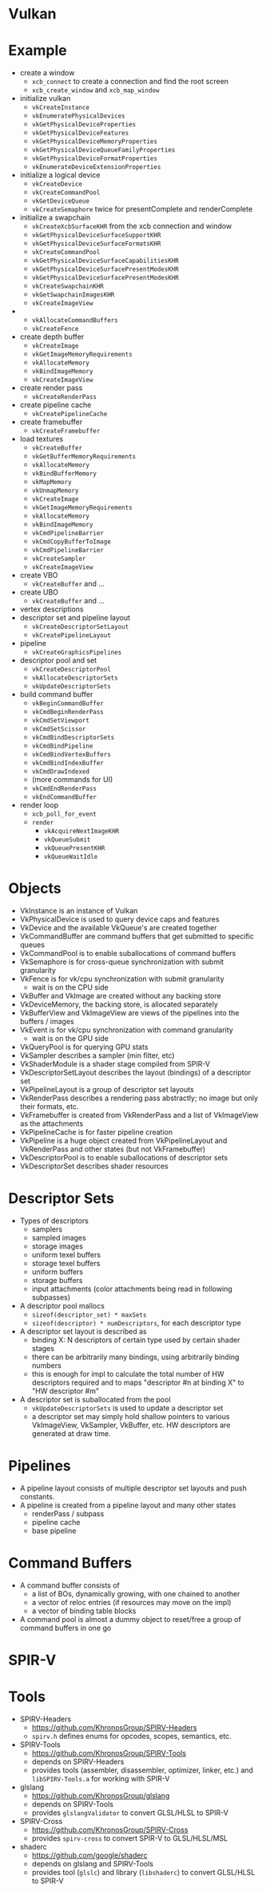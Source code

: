 Vulkan
======

# Example

 - create a window
   - `xcb_connect` to create a connection and find the root screen
   - `xcb_create_window` and `xcb_map_window`
 - initialize vulkan
   - `vkCreateInstance`
   - `vkEnumeratePhysicalDevices`
   - `vkGetPhysicalDeviceProperties`
   - `vkGetPhysicalDeviceFeatures`
   - `vkGetPhysicalDeviceMemoryProperties`
   - `vkGetPhysicalDeviceQueueFamilyProperties`
   - `vkGetPhysicalDeviceFormatProperties`
   - `vkEnumerateDeviceExtensionProperties`
 - initialize a logical device
   - `vkCreateDevice`
   - `vkCreateCommandPool`
   - `vkGetDeviceQueue`
   - `vkCreateSemaphore` twice for presentComplete and renderComplete
 - initialize a swapchain
   - `vkCreateXcbSurfaceKHR` from the xcb connection and window
   - `vkGetPhysicalDeviceSurfaceSupportKHR`
   - `vkGetPhysicalDeviceSurfaceFormatsKHR`
   - `vkCreateCommandPool`
   - `vkGetPhysicalDeviceSurfaceCapabilitiesKHR`
   - `vkGetPhysicalDeviceSurfacePresentModesKHR`
   - `vkGetPhysicalDeviceSurfacePresentModesKHR`
   - `vkCreateSwapchainKHR`
   - `vkGetSwapchainImagesKHR`
   - `vkCreateImageView`
 - 
   - `vkAllocateCommandBuffers`
   - `vkCreateFence`
 - create depth buffer
   - `vkCreateImage`
   - `vkGetImageMemoryRequirements`
   - `vkAllocateMemory`
   - `vkBindImageMemory`
   - `vkCreateImageView`
 - create render pass
   - `vkCreateRenderPass`
 - create pipeline cache
   - `vkCreatePipelineCache`
 - create framebuffer
   - `vkCreateFramebuffer`
 - load textures
   - `vkCreateBuffer`
   - `vkGetBufferMemoryRequirements`
   - `vkAllocateMemory`
   - `vkBindBufferMemory`
   - `vkMapMemory`
   - `vkUnmapMemory`
   - `vkCreateImage`
   - `vkGetImageMemoryRequirements`
   - `vkAllocateMemory`
   - `vkBindImageMemory`
   - `vkCmdPipelineBarrier`
   - `vkCmdCopyBufferToImage`
   - `vkCmdPipelineBarrier`
   - `vkCreateSampler`
   - `vkCreateImageView`
 - create VBO
   - `vkCreateBuffer` and ...
 - create UBO
   - `vkCreateBuffer` and ...
 - vertex descriptions
 - descriptor set and pipeline layout
   - `vkCreateDescriptorSetLayout`
   - `vkCreatePipelineLayout`
 - pipeline
   - `vkCreateGraphicsPipelines`
 - descriptor pool and set
   - `vkCreateDescriptorPool`
   - `vkAllocateDescriptorSets`
   - `vkUpdateDescriptorSets`
 - build command buffer
   - `vkBeginCommandBuffer`
   - `vkCmdBeginRenderPass`
   - `vkCmdSetViewport`
   - `vkCmdSetScissor`
   - `vkCmdBindDescriptorSets`
   - `vkCmdBindPipeline`
   - `vkCmdBindVertexBuffers`
   - `vkCmdBindIndexBuffer`
   - `vkCmdDrawIndexed`
   - (more commands for UI)
   - `vkCmdEndRenderPass`
   - `vkEndCommandBuffer`
 - render loop
   - `xcb_poll_for_event`
   - `render`
     - `vkAcquireNextImageKHR`
     - `vkQueueSubmit`
     - `vkQueuePresentKHR`
     - `vkQueueWaitIdle`

# Objects

 - VkInstance is an instance of Vulkan
 - VkPhysicalDevice is used to query device caps and features
 - VkDevice and the available VkQueue's are created together
 - VkCommandBuffer are command buffers that get submitted to specific queues
 - VkCommandPool is to enable suballocations of command buffers
 - VkSemaphore is for cross-queue synchronization with submit granularity
 - VkFence is for vk/cpu synchronization with submit granularity
   - wait is on the CPU side
 - VkBuffer and VkImage are created without any backing store
 - VkDeviceMemory, the backing store, is allocated separately
 - VkBufferView and VkImageView are views of the pipelines into the buffers /
   images
 - VkEvent is for vk/cpu synchronization with command granularity
   - wait is on the GPU side
 - VkQueryPool is for querying GPU stats
 - VkSampler describes a sampler (min filter, etc)
 - VkShaderModule is a shader stage compiled from SPIR-V
 - VkDescriptorSetLayout describes the layout (bindings) of a descriptor set
 - VkPipelineLayout is a group of descriptor set layouts
 - VkRenderPass describes a rendering pass abstractly; no image but only their
   formats, etc.
 - VkFramebuffer is created from VkRenderPass and a list of VkImageView as the
   attachments
 - VkPipelineCache is for faster pipeline creation
 - VkPipeline is a huge object created from VkPipelineLayout and VkRenderPass
   and other states (but not VkFramebuffer)
 - VkDescriptorPool is to enable suballocations of descriptor sets
 - VkDescriptorSet describes shader resources

# Descriptor Sets

 - Types of descriptors
   - samplers
   - sampled images
   - storage images
   - uniform texel buffers
   - storage texel buffers
   - uniform buffers
   - storage buffers
   - input attachments (color attachments being read in following subpasses)
 - A descriptor pool mallocs
   - `sizeof(descriptor_set) * maxSets`
   - `sizeof(descriptor) * numDescriptors`, for each descriptor type
 - A descriptor set layout is described as
   - binding X: N descriptors of certain type used by certain shader stages
   - there can be arbitrarily many bindings, using arbitrarily binding numbers
   - this is enough for impl to calculate the total number of HW descriptors
     required and to maps "descriptor #n at binding X" to "HW descriptor #m"
 - A descriptor set is suballocated from the pool
   - `vkUpdateDescriptorSets` is used to update a descriptor set
   - a descriptor set may simply hold shallow pointers to various VkImageView,
     VkSampler, VkBuffer, etc.  HW descriptors are generated at draw time.

# Pipelines

 - A pipeline layout consists of multiple descriptor set layouts and push
   constants.
 - A pipeline is created from a pipeline layout and many other states
   - renderPass / subpass
   - pipeline cache
   - base pipeline

# Command Buffers

 - A command buffer consists of
   - a list of BOs, dynamically growing, with one chained to another
   - a vector of reloc entries (if resources may move on the impl)
   - a vector of binding table blocks
 - A command pool is almost a dummy object to reset/free a group of command
   buffers in one go

SPIR-V
======

# Tools

 - SPIRV-Headers
   - <https://github.com/KhronosGroup/SPIRV-Headers>
   - `spirv.h` defines enums for opcodes, scopes, semantics, etc.
 - SPIRV-Tools
   - <https://github.com/KhronosGroup/SPIRV-Tools>
   - depends on SPIRV-Headers
   - provides tools (assembler, disassembler, optimizer, linker, etc.) and
     `libSPIRV-Tools.a` for working with SPIR-V
 - glslang
   - <https://github.com/KhronosGroup/glslang>
   - depends on SPIRV-Tools
   - provides `glslangValidator` to convert GLSL/HLSL to SPIR-V
 - SPIRV-Cross
   - <https://github.com/KhronosGroup/SPIRV-Cross>
   - provides `spirv-cross` to convert SPIR-V to GLSL/HLSL/MSL
 - shaderc
   - <https://github.com/google/shaderc>
   - depends on glslang and SPIRV-Tools
   - provides tool (`glslc`) and library (`libshaderc`) to convert GLSL/HLSL
     to SPIR-V
